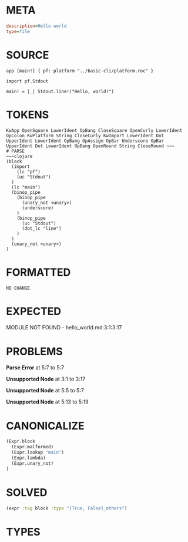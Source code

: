 # META
~~~ini
description=Hello world
type=file
~~~
# SOURCE
~~~roc
app [main!] { pf: platform "../basic-cli/platform.roc" }

import pf.Stdout

main! = |_| Stdout.line!("Hello, world!")
~~~
# TOKENS
~~~text
KwApp OpenSquare LowerIdent OpBang CloseSquare OpenCurly LowerIdent OpColon KwPlatform String CloseCurly KwImport LowerIdent Dot UpperIdent LowerIdent OpBang OpAssign OpBar Underscore OpBar UpperIdent Dot LowerIdent OpBang OpenRound String CloseRound ~~~
# PARSE
~~~clojure
(block
  (import
    (lc "pf")
    (uc "Stdout")
  )
  (lc "main")
  (binop_pipe
    (binop_pipe
      (unary_not <unary>)
      (underscore)
    )
    (binop_pipe
      (uc "Stdout")
      (dot_lc "line")
    )
  )
  (unary_not <unary>)
)
~~~
# FORMATTED
~~~roc
NO CHANGE
~~~
# EXPECTED
MODULE NOT FOUND - hello_world.md:3:1:3:17
# PROBLEMS
**Parse Error**
at 5:7 to 5:7

**Unsupported Node**
at 3:1 to 3:17

**Unsupported Node**
at 5:5 to 5:7

**Unsupported Node**
at 5:13 to 5:19

# CANONICALIZE
~~~clojure
(Expr.block
  (Expr.malformed)
  (Expr.lookup "main")
  (Expr.lambda)
  (Expr.unary_not)
)
~~~
# SOLVED
~~~clojure
(expr :tag block :type "[True, False]_others")
~~~
# TYPES
~~~roc
~~~
